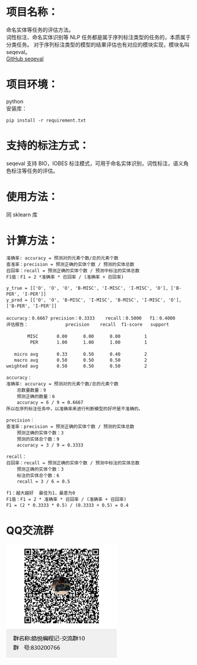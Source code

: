 # 项目名称：
命名实体等任务的评估方法。         
词性标注、命名实体识别等 NLP 任务都是属于序列标注类型的任务的，本质属于分类任务。
对于序列标注类型的模型的结果评估也有对应的模块实现，模块名叫 seqeval。            
[GitHub seqeval](https://github.com/chakki-works/seqeval)

# 项目环境：
python             
安装库：
```
pip install -r requirement.txt
```   

# 支持的标注方式：
seqeval 支持 BIO，IOBES 标注模式，可用于命名实体识别，词性标注，语义角色标注等任务的评估。

# 使用方法：
同 sklearn 库     

# 计算方法：
```
准确率: accuracy = 预测对的元素个数/总的元素个数           
查准率：precision = 预测正确的实体个数 / 预测的实体总数      
召回率：recall = 预测正确的实体个数 / 预测中标注的实体总数
F1值：F1 = 2 *准确率 * 召回率 / (准确率 + 召回率)
```

```
y_true = [['O', 'O', 'O', 'B-MISC', 'I-MISC', 'I-MISC', 'O'], ['B-PER', 'I-PER']]
y_pred = [['O', 'O', 'B-MISC', 'I-MISC', 'B-MISC', 'I-MISC', 'O'], ['B-PER', 'I-PER']]

accuracy：0.6667	precision：0.3333	recall：0.5000	f1：0.4000
评估报告：              precision    recall  f1-score   support

        MISC       0.00      0.00      0.00         1
         PER       1.00      1.00      1.00         1

   micro avg       0.33      0.50      0.40         2
   macro avg       0.50      0.50      0.50         2
weighted avg       0.50      0.50      0.50         2
```

```
accuracy：
准确率: accuracy = 预测对的元素个数/总的元素个数 
    总数量数量：9
    预测正确的数量：6
    accuracy = 6 / 9 = 0.6667
所以在序列标注任务中，以准确率来进行判断模型的好坏是不准确的。
```

```
precision：
查准率：precision = 预测正确的实体个数 / 预测的实体总数 
    预测正确的实体个数：3
    预测的实体总个数：9
    accuracy = 3 / 9 = 0.3333
```

```
recall：
召回率：recall = 预测正确的实体个数 / 预测中标注的实体总数
    预测正确的实体个数：3
    标注的实体总个数：6
    recall = 3 / 6 = 0.5
```

```
f1：越大越好  最佳为1，最差为0
F1值：F1 = 2 * 准确率 * 召回率 / (准确率 + 召回率)
F1 = (2 * 0.3333 * 0.5) / (0.3333 + 0.5) = 0.4
```

# QQ交流群
![QQ群](img/QQ群.jpg)   
